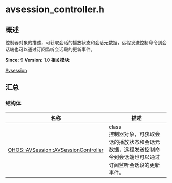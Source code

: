 # avsession_controller.h


## 概述

控制器对象的描述，可获取会话的播放状态和会话元数据，远程发送控制命令到会话端也可以通过订阅监听会话段的更新事件。

**Since:**
9
**Version:**
1.0
**相关模块:**

[Avsession](avsession.md)


## 汇总


### 结构体

  | 名称 | 描述 | 
| -------- | -------- |
| [OHOS::AVSession::AVSessionController](o_h_o_s_1_1_a_v_session_1_1_a_v_session_controller.md) | class<br/>控制器对象，可获取会话的播放状态和会话元数据，远程发送控制命令到会话端也可以通过订阅监听会话段的更新事件。&nbsp; | 

